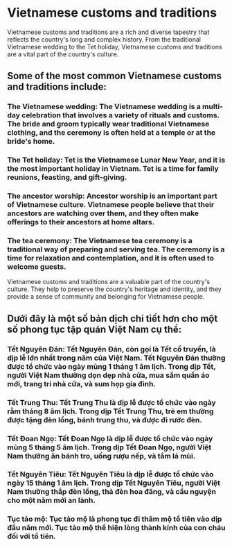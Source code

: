 # Vietnamese customs and traditions

Vietnamese customs and traditions are a rich and diverse tapestry that reflects the country's long and complex history. From the traditional Vietnamese wedding to the Tet holiday, Vietnamese customs and traditions are a vital part of the country's culture.

## Some of the most common Vietnamese customs and traditions include:

### The Vietnamese wedding: The Vietnamese wedding is a multi-day celebration that involves a variety of rituals and customs. The bride and groom typically wear traditional Vietnamese clothing, and the ceremony is often held at a temple or at the bride's home.

### The Tet holiday: Tet is the Vietnamese Lunar New Year, and it is the most important holiday in Vietnam. Tet is a time for family reunions, feasting, and gift-giving.

### The ancestor worship: Ancestor worship is an important part of Vietnamese culture. Vietnamese people believe that their ancestors are watching over them, and they often make offerings to their ancestors at home altars.

### The tea ceremony: The Vietnamese tea ceremony is a traditional way of preparing and serving tea. The ceremony is a time for relaxation and contemplation, and it is often used to welcome guests.

Vietnamese customs and traditions are a valuable part of the country's culture. They help to preserve the country's heritage and identity, and they provide a sense of community and belonging for Vietnamese people.

## Dưới đây là một số bản dịch chi tiết hơn cho một số phong tục tập quán Việt Nam cụ thể:

### Tết Nguyên Đán: Tết Nguyên Đán, còn gọi là Tết cổ truyền, là dịp lễ lớn nhất trong năm của Việt Nam. Tết Nguyên Đán thường được tổ chức vào ngày mùng 1 tháng 1 âm lịch. Trong dịp Tết, người Việt Nam thường dọn dẹp nhà cửa, mua sắm quần áo mới, trang trí nhà cửa, và sum họp gia đình.

### Tết Trung Thu: Tết Trung Thu là dịp lễ được tổ chức vào ngày rằm tháng 8 âm lịch. Trong dịp Tết Trung Thu, trẻ em thường được tặng đèn lồng, bánh trung thu, và được đi rước đèn.

### Tết Đoan Ngọ: Tết Đoan Ngọ là dịp lễ được tổ chức vào ngày mùng 5 tháng 5 âm lịch. Trong dịp Tết Đoan Ngọ, người Việt Nam thường ăn bánh tro, uống rượu nếp, và tắm lá mùi.

### Tết Nguyên Tiêu: Tết Nguyên Tiêu là dịp lễ được tổ chức vào ngày 15 tháng 1 âm lịch. Trong dịp Tết Nguyên Tiêu, người Việt Nam thường thắp đèn lồng, thả đèn hoa đăng, và cầu nguyện cho một năm mới an lành.

### Tục tảo mộ: Tục tảo mộ là phong tục đi thăm mộ tổ tiên vào dịp đầu năm mới. Tục tảo mộ thể hiện lòng thành kính của con cháu đối với tổ tiên.